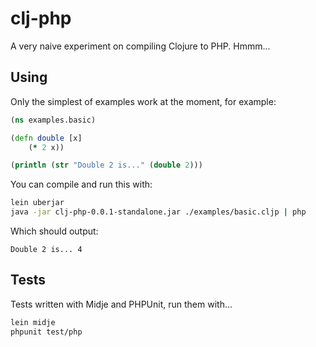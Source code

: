 
# clj-php

A very naive experiment on compiling Clojure to PHP.  Hmmm...

## Using

Only the simplest of examples work at the moment, for example:

```clojure
(ns examples.basic)

(defn double [x]
    (* 2 x))

(println (str "Double 2 is..." (double 2)))
```

You can compile and run this with:

```bash
lein uberjar
java -jar clj-php-0.0.1-standalone.jar ./examples/basic.cljp | php
```

Which should output:

```
Double 2 is... 4
```

## Tests

Tests written with Midje and PHPUnit, run them with...

```bash
lein midje
phpunit test/php
```


